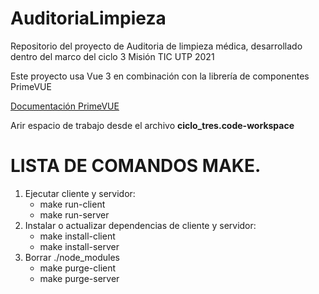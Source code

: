 # AuditoriaLimpieza

Repositorio del proyecto de Auditoria de limpieza médica, desarrollado dentro del marco del ciclo 3 Misión TIC UTP 2021

Este proyecto usa Vue 3 en combinación con la librería de componentes PrimeVUE

[Documentación PrimeVUE](https://www.primefaces.org/primevue/showcase/#/)

Arir espacio de trabajo desde el archivo **ciclo_tres.code-workspace**

# LISTA DE COMANDOS MAKE.

1. Ejecutar cliente y servidor:
   - make run-client
   - make run-server
2. Instalar o actualizar dependencias de cliente y servidor:
   - make install-client
   - make install-server
3. Borrar ./node_modules
   - make purge-client
   - make purge-server
